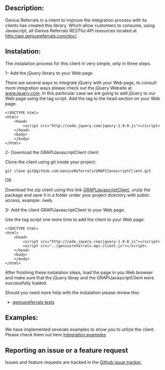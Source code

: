 Description:
------------

Genius Referrals in a intent to improve the integration process with its clients has created this library. 
Which allow customers to consume, using Javascript, all Genius Referrals RESTful API resources located at http://api.geniusreferrals.com/doc/ . 

Instalation:
------------

The instalation process for this client in very simple, only in three steps. 

1- Add the jQuery library to your Web page. 

There are several ways to integrate jQuery with your Web page, to consult more integration ways please check out the jQuery Website at www.jquery.com. 
In this particular case we are going to add jQuery to our Web page using the tag script. Add the tag to the head section on your Web page.

```
<!DOCTYPE html>
<html>
    <head>
        <script src="http://code.jquery.com/jquery-1.9.0.js"></script>
    </head>
    <body>
    </body>
</html>
``` 

2- Download the GRAPIJavascriptClient client

Clone the client using git inside your project: 

```
git clone git@github.com:GeniusReferrals/GRAPIJavascriptClient.git
```

OR

Download the zip client using this link [GRAPIJavascriptClient](https://github.com/GeniusReferrals/GRAPIJavascriptClient/archive/master.zip), 
unzip the package and save it in a folder under your project directory with public access, example: /web. 

3- Add the client GRAPIJavascriptClient to your Web page. 

Use the tag script one more time to add the client to your Web page. 

```
<!DOCTYPE html>
<html>
    <head>
        <script src="http://code.jquery.com/jquery-1.9.0.js"></script>
        <script src="../geniusreferrals-api-client.js"></script>
    </head>
    <body>
    </body>
</html>
``` 

After finishing these instalation steps, load the page in you Web browser and make sure that the jQuery libray and the GRAPIJavascriptClient were successfully loaded. 

Should you need more help with the instalation please review this: 

* [geniusreferrals tests](https://github.com/GeniusReferrals/GRAPIJavascriptClient/blob/master/tests/geniusreferrals-test.html) 

Examples:
---------

We have implemented severals examples to show you to utilize the client. Please check them out here [Integration examples](https://github.com/GeniusReferrals/GRAPIJavascriptClient/blob/master/tests/geniusreferrals-test.html)


Reporting an issue or a feature request
---------------------------------------

Issues and feature requests are tracked in the [Github issue tracker.](https://github.com/GeniusReferrals/GRAPIJavascriptClient/issues)
